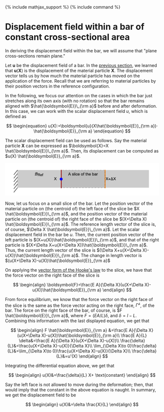 {% include mathjax_support %}
{% include command %}

# Displacement field within a bar of constant cross-sectional area

In deriving the displacement field within the bar, we will assume that "plane cross-sections remain plane." 

<!-- 
HK_DONE: Need to explain what it means to say plane sections remain plane. Done in class. 

HK_DONE: Need to present the vector form of the Hook'e law.

Consider the following surface 
$$
\begin{equation}
\{X_2\hat{\boldsymbol{E}}_2+\}
\end{equation}
$$   -->

Let $\boldsymbol{u}$ be the displacement field of a bar. In the [previous section](./Bars2.md), we learned that $\boldsymbol{u}(\boldsymbol{X})$ is the displacement of the material particle $\boldsymbol{X}$. The displacement vector tells us by how much the material particle has moved on the application of the force. Recall that we are referring to material particles by their position vectors in the reference configuration.  

In the following, we focus our attention on the cases in which the bar just stretches along its own axis (with no rotation) so that the bar remains aligned with $\hat{\boldsymbol{E}}\_{\rm a}$ before and after deformation. In this case, we can work with the scalar displacement field $u$, which is defined as 

$$
\begin{equation}
u(X):=\boldsymbol{u}(X\hat{\boldsymbol{E}}_{\rm a})⋅ \hat{\boldsymbol{E}}_{\rm a}
\end{equation}
$$

The scalar displacement field can be used as follows. Say the material particle $\boldsymbol{X}$ can be expressed as $\boldsymbol{X}=X \hat{\boldsymbol{E}}\_{\rm a}$. Then, its  displacement can be computed as $u(X) \hat{\boldsymbol{E}}_{\rm a}$. 

![](2021-09-21-16-29-16.png)

Now, let us focus on a small slice of the bar. Let the position vector of the material particle on (the centroid of) the left face of the slice be $X \hat{\boldsymbol{E}}\_{\rm a}$, and the position vector of the material particle on (the centroid of) the right face of the slice be  $(X+\Delta X) \hat{\boldsymbol{E}}\_{\rm a}$. The reference length vector of the slice is, of course, $\Delta X \hat{\boldsymbol{E}}\_{\rm a}$. Let the scalar displacement field in the bar be   $u$. Then, the current position vector of the left particle is $(X+u(X))\hat{\boldsymbol{E}}\_{\rm a}$, and that of the right particle is $(X+\Delta X+u(X+\Delta X))\hat{\boldsymbol{E}}\_{\rm a}$. Thus, the current length vector of the slice is $(\Delta X+u(X+\Delta X)-u(X))\hat{\boldsymbol{E}}\_{\rm a}$. The change in length vector is $(u(X+\Delta X)-u(X))\hat{\boldsymbol{E}}_{\rm a}$

On applying the [vector form of the Hooke's law](VectorFormHookesLaw.md) to the slice, we have that the force vector on the right face of the slice is

$$
\begin{align}
\boldsymbol{F}=\frac{E A}{\Delta X}(u(X+\Delta X)-u(X))\hat{\boldsymbol{E}}_{\rm a}
\end{align}
$$ 

From force equilibrium, we know that the force vector on the right face of the slice is the same as the force vector acting on the right face, $\Gamma^{\mathscr{h}}$, of the bar. The force on the right face of the bar, of course, is $F \hat{\boldsymbol{E}}\_{\rm a}$, where $F= (E A/L) \delta$, and $\delta = l-L$. Combining this information with the last displayed equation, we get that

$$
\begin{align}
F \hat{\boldsymbol{E}}_{\rm a} &=\frac{E A}{\Delta X}(u(X+\Delta X)-u(X))\hat{\boldsymbol{E}}_{\rm a}\\
\frac{E A}{L} \delta&=\frac{E A}{\Delta X}(u(X+\Delta X)-u(X))\\
 \frac{\delta}{L}&=\frac{u(X+\Delta X)-u(X)}{\Delta X}\\
 \lim_{\Delta X\to 0}\frac{\delta}{L}&=\lim_{\Delta X\to 0}\frac{u(X+\Delta X)-u(X)}{\Delta X}\\
 \frac{\delta}{L}&=u'(X)
\end{align}
$$


Integrating the differential equation above, we get that

$$
\begin{align}
 u(X)&=\frac{\delta}{L} X+ \text{constant}
\end{align}
$$

Say the left face is not allowed to move during the deformation; then, that would imply that the constant in the above equation is naught. In summary, we get the displacement field to be 

$$
\begin{align}
 u(X)&=\delta \frac{X}{L} 
\end{align}
$$



